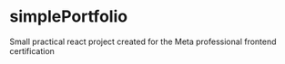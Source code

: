 # simplePortfolio
Small practical react project created for the Meta professional frontend certification
